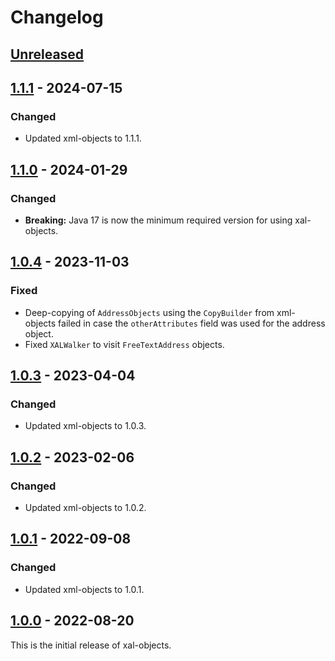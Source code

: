 # Changelog

## [Unreleased]

## [1.1.1] - 2024-07-15
### Changed
- Updated xml-objects to 1.1.1.

## [1.1.0] - 2024-01-29
### Changed
- **Breaking:** Java 17 is now the minimum required version for using xal-objects.

## [1.0.4] - 2023-11-03
### Fixed
- Deep-copying of `AddressObjects` using the `CopyBuilder` from xml-objects failed in case the
  `otherAttributes` field was used for the address object.
- Fixed `XALWalker` to visit `FreeTextAddress` objects.

## [1.0.3] - 2023-04-04
### Changed
- Updated xml-objects to 1.0.3.

## [1.0.2] - 2023-02-06
### Changed
- Updated xml-objects to 1.0.2.

## [1.0.1] - 2022-09-08
### Changed
- Updated xml-objects to 1.0.1.

## [1.0.0] - 2022-08-20
This is the initial release of xal-objects.

[Unreleased]: https://github.com/xmlobjects/xal-objects/compare/v1.1.1...HEAD
[1.1.1]: https://github.com/xmlobjects/xal-objects/releases/tag/v1.1.1
[1.1.0]: https://github.com/xmlobjects/xal-objects/releases/tag/v1.1.0
[1.0.4]: https://github.com/xmlobjects/xal-objects/releases/tag/v1.0.4
[1.0.3]: https://github.com/xmlobjects/xal-objects/releases/tag/v1.0.3
[1.0.2]: https://github.com/xmlobjects/xal-objects/releases/tag/v1.0.2
[1.0.1]: https://github.com/xmlobjects/xal-objects/releases/tag/v1.0.1
[1.0.0]: https://github.com/xmlobjects/xal-objects/releases/tag/v1.0.0